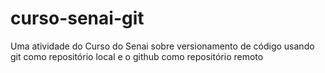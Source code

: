 # curso-senai-git
Uma atividade do Curso do Senai sobre versionamento de código usando git como repositório local e o github como repositório remoto

